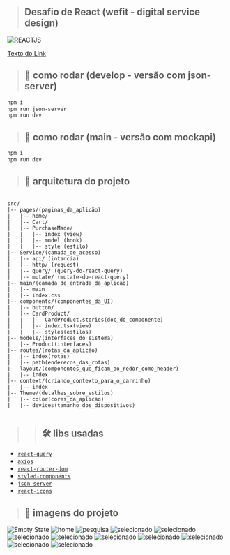  
>##  Desafio de React (wefit - digital service design)
![REACTJS](./public/wefit.jpeg)

[Texto do Link](https://teste-tecnico-indol.vercel.app/)



> ## 📄 como rodar (develop - versão com json-server)
```bash
npm i
npm run json-server
npm run dev
```

> ## 📄 como rodar (main - versão com mockapi)
```bash
npm i
npm run dev
```

> ## 📁 arquitetura do projeto
```shell

src/
|-- pages/(paginas_da_aplicão)
|   |-- home/
|   |-- Cart/
|   |-- PurchaseMade/
|   |   |-- index (view)
|   |   |-- model (hook)
|   |   |-- style (estilo)
|-- Service/(camada_de_acesso)
|   |-- api/ (intancia)
|   |-- http/ (request)
|   |-- query/ (query-do-react-query)
|   |-- mutate/ (mutate-do-react-query)
|-- main/(camada_de_entrada_da_aplicão)
|   |-- main
|   |-- index.css
|-- components/(componentes_da_UI)
|   |-- button/
|   |-- CardProduct/
|   |   |-- CardProduct.stories(doc_do_componente)
|   |   |-- index.tsx(view)
|   |   |-- styles(estilos)
|-- models/(interfaces_do_sistema)
|   |-- Product(interfaces)
|-- routes/(rotas_da_aplicão)
|   |-- index(rotas)
|   |-- path(enderecos_das_rotas)
|-- layout/(componentes_que_ficam_ao_redor_como_header)
|   |-- index
|-- context/(criando_contexto_para_o_carrinho)
|   |-- index
|-- Theme/(detalhes_sobre_estilos)
|   |-- color(cores_da_aplicão)
|   |-- devices(tamanho_dos_dispositivos)
 
```

>>## 🛠️ libs usadas 
- [`react-query`](https://tanstack.com/query/latest)
- [`axios`](https://axios-http.com/docs/intro)
- [`react-router-dom`](https://reactrouter.com/en/main)
- [`styled-components`](https://styled-components.com/docs)
- [`json-server`](https://www.npmjs.com/package/json-server)
- [`react-icons`](https://react-icons.github.io/react-icons/)



>## 📸 imagens do projeto

![Empty State](./imagens_do_projeto/empity.png)
![home](./imagens_do_projeto/home.png)
![pesquisa](./imagens_do_projeto/pesquisa.png)
![selecionado](./imagens_do_projeto/selecionado.png)
![selecionado](./imagens_do_projeto/carrinho.png)
![selecionado](./imagens_do_projeto/SUCESSO.png)
![selecionado](./imagens_do_projeto/mobile_home.png) 
![selecionado](./imagens_do_projeto/mobile_filter.png) 
![selecionado](./imagens_do_projeto/mobile_pesquisa.png) 
![selecionado](./imagens_do_projeto/mobile_selecionado.png) 
![selecionado](./imagens_do_projeto/Mobile_carrinho.png) 
![selecionado](./imagens_do_projeto/Mobile_sucesso.png) 
